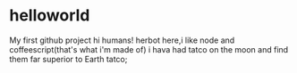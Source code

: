 # helloworld
My first github project
hi humans!
herbot here,i like node and coffeescript(that's what i'm made of)
i hava had tatco on the moon and find them far superior to Earth tatco;

